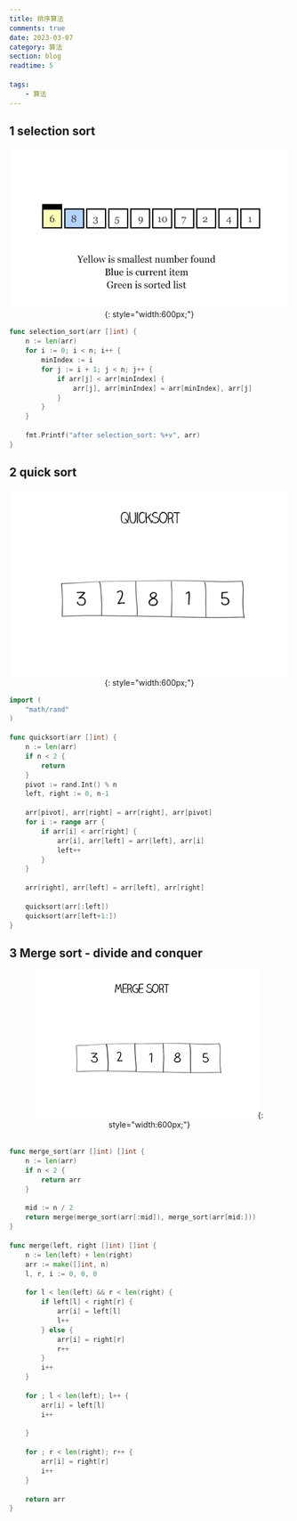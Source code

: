 ```yaml
---
title: 排序算法
comments: true
date: 2023-03-07
category: 算法
section: blog
readtime: 5

tags:
    - 算法
---
```


## 1 selection sort

<center>

![](./img/selection-sort.gif){: style="width:600px;"}
</center>

```go title="selection_sort.go" linenums="1"
func selection_sort(arr []int) {
	n := len(arr)
	for i := 0; i < n; i++ {
		minIndex := i
		for j := i + 1; j < n; j++ {
			if arr[j] < arr[minIndex] {
				arr[j], arr[minIndex] = arr[minIndex], arr[j]
			}
		}
	}

	fmt.Printf("after selection_sort: %+v", arr)
}

```

## 2 quick sort

<center>

![](./img/quicksort.gif){: style="width:600px;"}
</center>

```go title="quick_sort.go" linenums="1"
import (
	"math/rand"
)

func quicksort(arr []int) {
	n := len(arr)
	if n < 2 {
		return
	}
	pivot := rand.Int() % n
	left, right := 0, n-1

	arr[pivot], arr[right] = arr[right], arr[pivot]
	for i := range arr {
		if arr[i] < arr[right] {
			arr[i], arr[left] = arr[left], arr[i]
			left++
		}
	}

	arr[right], arr[left] = arr[left], arr[right]

	quicksort(arr[:left])
	quicksort(arr[left+1:])
}
```

## 3 Merge sort - divide and conquer

<center>

![](./img/mergesort.gif){: style="width:600px;"}
</center>

```go title="merge_sort.go" linenums="1"

func merge_sort(arr []int) []int {
	n := len(arr)
	if n < 2 {
		return arr
	}

	mid := n / 2
	return merge(merge_sort(arr[:mid]), merge_sort(arr[mid:]))
}

func merge(left, right []int) []int {
	n := len(left) + len(right)
	arr := make([]int, n)
	l, r, i := 0, 0, 0

	for l < len(left) && r < len(right) {
		if left[l] < right[r] {
			arr[i] = left[l]
			l++
		} else {
			arr[i] = right[r]
			r++
		}
		i++
	}

	for ; l < len(left); l++ {
		arr[i] = left[l]
		i++

	}

	for ; r < len(right); r++ {
		arr[i] = right[r]
		i++
	}

	return arr
}
```


